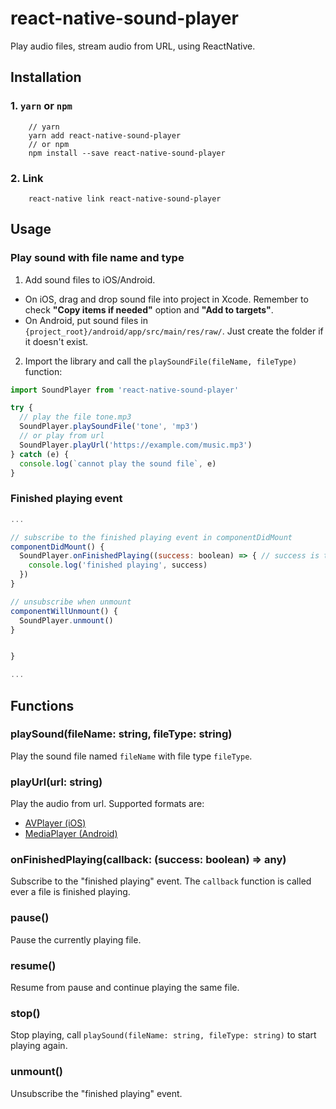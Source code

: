 # react-native-sound-player

Play audio files, stream audio from URL, using ReactNative.

## Installation

### 1. `yarn` or `npm`
```
    // yarn
    yarn add react-native-sound-player
    // or npm
    npm install --save react-native-sound-player
```
### 2. Link

```
    react-native link react-native-sound-player
```


## Usage


### Play sound with file name and type

1. Add sound files to iOS/Android.

  - On iOS, drag and drop sound file into project in Xcode. Remember to check **"Copy items if needed"** option and **"Add to targets"**.
  - On Android, put sound files in `{project_root}/android/app/src/main/res/raw/`. Just create the folder if it doesn't exist.


2. Import the library and call the `playSoundFile(fileName, fileType)` function:

```javascript
import SoundPlayer from 'react-native-sound-player'

try {
  // play the file tone.mp3
  SoundPlayer.playSoundFile('tone', 'mp3')
  // or play from url
  SoundPlayer.playUrl('https://example.com/music.mp3')
} catch (e) {
  console.log(`cannot play the sound file`, e)
}
```


### Finished playing event

```javascript
...

// subscribe to the finished playing event in componentDidMount
componentDidMount() {
  SoundPlayer.onFinishedPlaying((success: boolean) => { // success is true when the sound is played
    console.log('finished playing', success)
  })
}

// unsubscribe when unmount
componentWillUnmount() {
  SoundPlayer.unmount()
}


}

...
```


## Functions

### playSound(fileName: string, fileType: string)
Play the sound file named `fileName` with file type `fileType`.

### playUrl(url: string)
Play the audio from url. Supported formats are:
  - [AVPlayer (iOS)](https://stackoverflow.com/questions/21879981/avfoundation-avplayer-supported-formats-no-vob-or-mpg-containers)
  - [MediaPlayer (Android)](https://developer.android.com/guide/topics/media/media-formats)

### onFinishedPlaying(callback: (success: boolean) => any)
Subscribe to the "finished playing" event. The `callback` function is called ever a file is finished playing.

### pause()

Pause the currently playing file.

### resume()

Resume from pause and continue playing the same file.

### stop()

Stop playing, call `playSound(fileName: string, fileType: string)` to start playing again.

### unmount()
Unsubscribe the "finished playing" event.
